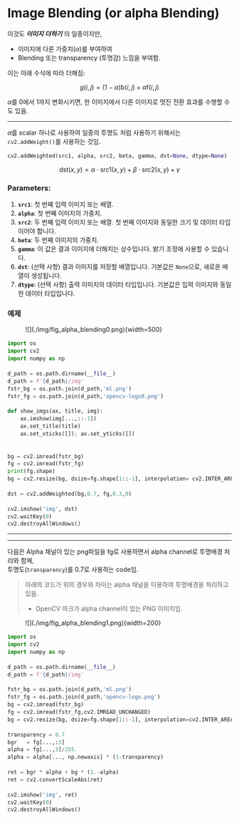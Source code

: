 # Image Blending (or alpha Blending)

이것도 ***이미지 더하기*** 의 일종이지만,  

* 이미지에 다른 가중치($\alpha$)를 부여하여 
* Blending 또는 transparency (투명감) 느낌을 부여함. 

이는 아래 수식에 따라 더해짐:

$$
g(i,j) = (1-\alpha) \text{b} (i,j) + \alpha \text{f} (i,j)
$$

$\alpha$를 0에서 1까지 변화시키면, 
한 이미지에서 다른 이미지로 멋진 전환 효과를 수행할 수도 있음.

---

$\alpha$를 scalar 하나로 사용하여 일종의 투명도 처럼 사용하기 위해서는  
`cv2.addWeight()`를 사용하는 것임.

```python
cv2.addWeighted(src1, alpha, src2, beta, gamma, dst=None, dtype=None)
```

$$
\text{dst}(x,y) = \alpha \cdot \text{src1}(x,y) + \beta \cdot \text{src2}(x,y) + \gamma
$$

### Parameters:
1. **`src1`**: 첫 번째 입력 이미지 또는 배열.
2. **`alpha`**: 첫 번째 이미지의 가중치.
3. **`src2`**: 두 번째 입력 이미지 또는 배열. 첫 번째 이미지와 동일한 크기 및 데이터 타입이어야 합니다.
4. **`beta`**: 두 번째 이미지의 가중치.
5. **`gamma`**: 이 값은 결과 이미지에 더해지는 상수입니다. 밝기 조정에 사용할 수 있습니다.
6. **`dst`**: (선택 사항) 결과 이미지를 저장할 배열입니다. 기본값은 `None`으로, 새로운 배열이 생성됩니다.
7. **`dtype`**: (선택 사항) 출력 이미지의 데이터 타입입니다. 기본값은 입력 이미지와 동일한 데이터 타입입니다.

### 예제

<figure markdown>
![](./img/fig_alpha_blending0.png){width=500}
</figure>

```Python
import os
import cv2
import numpy as np

d_path = os.path.dirname(__file__)
d_path = f'{d_path}/img'
fstr_bg = os.path.join(d_path,'ml.png')
fstr_fg = os.path.join(d_path,'opencv-logo0.png')

def show_imgs(ax, title, img):
    ax.imshow(img[...,::-1])
    ax.set_title(title)
    ax.set_xticks([]); ax.set_yticks([])


bg = cv2.imread(fstr_bg)
fg = cv2.imread(fstr_fg)
print(fg.shape)
bg = cv2.resize(bg, dsize=fg.shape[1::-1], interpolation= cv2.INTER_AREA)

dst = cv2.addWeighted(bg,0.7, fg,0.3,0)

cv2.imshow('img', dst)
cv2.waitKey(0)
cv2.destroyAllWindows()
```

---

---

다음은 Alpha 채널이 있는 png파일을 fg로 사용하면서 alpha channel로 투명배경 처리와 함께,  
투명도(`transparency`)를 0.7로 사용하는 code임.

> 아래의 코드가 위의 경우와 차이는 alpha 채널을 이용하여 투명배경을 처리하고 있음.  
>
> * OpenCV 마크가 alpha channel이 있는 PNG 이미지임.

<figure markdown>
![](./img/fig_alpha_blending1.png){width=200}
</figure>


```Python
import os
import cv2
import numpy as np

d_path = os.path.dirname(__file__)
d_path = f'{d_path}/img'

fstr_bg = os.path.join(d_path,'ml.png')
fstr_fg = os.path.join(d_path,'opencv-logo.png')
bg = cv2.imread(fstr_bg)
fg = cv2.imread(fstr_fg,cv2.IMREAD_UNCHANGED)
bg = cv2.resize(bg, dsize=fg.shape[1::-1], interpolation=cv2.INTER_AREA)

transparency = 0.7
bgr   = fg[...,:3]
alpha = fg[...,3]/255.
alpha = alpha[..., np.newaxis] * (1-transparency)

ret = bgr * alpha + bg * (1.-alpha)
ret = cv2.convertScaleAbs(ret)

cv2.imshow('img', ret)
cv2.waitKey(0)
cv2.destroyAllWindows()
```
